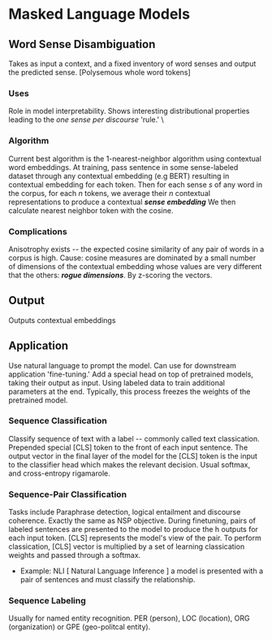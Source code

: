 # Masked Language Models
## Word Sense Disambiguation
Takes as input a context, and a fixed inventory of word senses and output the predicted sense. [Polysemous whole word tokens]
### Uses
Role in model interpretability. Shows interesting distributional properties leading to the _one sense per discourse_ 'rule.' \
### Algorithm
Current best algorithm is the 1-nearest-neighbor algorithm using contextual word embeddings. At training, pass sentence in some 
sense-labeled dataset through any contextual embedding (e.g BERT) resulting in contextual embedding for each token. Then for each sense 
_s_ of any word in the corpus, for each _n_ tokens, we average their _n_ contextual representations to produce a contextual ___sense embedding___
We then calculate nearest neighbor token with the cosine.
### Complications
Anisotrophy exists -- the expected cosine similarity of any pair of words in a corpus is high. Cause: cosine measures are dominated by 
a small number of dimensions of the contextual embedding whose values are very different that the others: ___rogue dimensions___. By 
z-scoring the vectors. 
## Output
Outputs contextual embeddings
## Application
Use natural language to prompt the model. Can use for downstream application 'fine-tuning.' Add a special head on top of pretrained models, taking
their output as input. Using labeled data to train additional parameters at the end. Typically, this process freezes the weights
of the pretrained model.
### Sequence Classification
Classify sequence of text with a label -- commonly called text classication. Prepended special [CLS] token to the front of each input sentence.
The output vector in the final layer of the model for the [CLS] token is the input to the classifier head which makes the relevant
decision. Usual softmax, and cross-entropy rigamarole.
### Sequence-Pair Classification
Tasks include Paraphrase detection, logical entailment and discourse coherence. Exactly the same as NSP objective. During finetuning,
pairs of labeled sentences are presented to the model to produce the h outputs for each input token. [CLS] represents the model's view of 
the pair. To perform classication, [CLS] vector is multiplied by a set of learning classication weights and passed through a softmax. 
- Example: NLI [ Natural Language Inference ] a model is presented with a pair of sentences and must classify the relationship.
### Sequence Labeling
Usually for named entity recognition. PER (person), LOC (location), ORG (organization) or GPE (geo-politcal entity).
